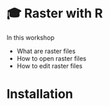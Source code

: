 # :mortar_board: Raster with R 

In this workshop
 
 - What are raster files 
 - How to open raster files
 - How to edit raster files


# Installation 

